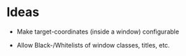 # Ideas

- Make target-coordinates (inside a window) configurable

- Allow Black-/Whitelists of window classes, titles, etc.

